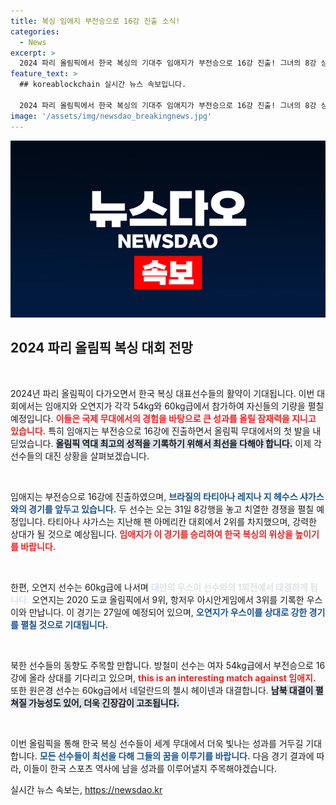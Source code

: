 ```yaml
---
title: 복싱 임애지 부전승으로 16강 진출 소식!
categories:
  - News
excerpt: >
  2024 파리 올림픽에서 한국 복싱의 기대주 임애지가 부전승으로 16강 진출! 그녀의 8강 상대는 브라질 선수와의 치열한 승부가 예고되며, 오연지도 대만 선수와 맞붙는다. 긴장감 넘치는 대결이 펼쳐질 준비가 됐다!
feature_text: >
  ## koreablockchain 실시간 뉴스 속보입니다.

  2024 파리 올림픽에서 한국 복싱의 기대주 임애지가 부전승으로 16강 진출! 그녀의 8강 상대는 브라질 선수와의 치열한 승부가 예고되며, 오연지도 대만 선수와 맞붙는다. 긴장감 넘치는 대결이 펼쳐질 준비가 됐다!
image: '/assets/img/newsdao_breakingnews.jpg'
---
```


<p><img src="/assets/img/newsdao_breakingnews.jpg" alt="koreablockchain 속보" /></p>

<h2 data-ke-size="size26">2024 파리 올림픽 복싱 대회 전망</h2>

<p data-ke-size="size16">&nbsp;</p>

<p>2024년 파리 올림픽이 다가오면서 한국 복싱 대표선수들의 활약이 기대됩니다. 이번 대회에서는 임애지와 오연지가 각각 54kg와 60kg급에서 참가하여 자신들의 기량을 펼칠 예정입니다. <b><span style="color: #ee2323;">이들은 국제 무대에서의 경험을 바탕으로 큰 성과를 올릴 잠재력을 지니고 있습니다.</span></b> 특히 임애지는 부전승으로 16강에 진출하면서 올림픽 무대에서의 첫 발을 내딛었습니다. <b><span style="background-color: #21538527;">올림픽 역대 최고의 성적을 기록하기 위해서 최선을 다해야 합니다.</span></b> 이제 각 선수들의 대진 상황을 살펴보겠습니다.</p>

<p data-ke-size="size16">&nbsp;</p>

<p>임애지는 부전승으로 16강에 진출하였으며, <b><span style="color: #1a5490;">브라질의 타티아나 레지나 지 헤수스 샤가스와의 경기를 앞두고 있습니다.</span></b> 두 선수는 오는 31일 8강행을 놓고 치열한 경쟁을 펼칠 예정입니다. 타티아나 샤가스는 지난해 팬 아메리칸 대회에서 2위를 차지했으며, 강력한 상대가 될 것으로 예상됩니다. <b><span style="color: #ee2323;">임애지가 이 경기를 승리하여 한국 복싱의 위상을 높이기를 바랍니다.</span></b></p>

<p data-ke-size="size16">&nbsp;</p>

<p>한편, 오연지 선수는 60kg급에 나서며 <b><span style="color: #21538527;">대만의 우스이 선수와의 1회전에서 대결하게 됩니다.</span></b> 오연지는 2020 도쿄 올림픽에서 9위, 항저우 아시안게임에서 3위를 기록한 우스이와 만납니다. 이 경기는 27일에 예정되어 있으며, <b><span style="color: #1a5490;">오연지가 우스이를 상대로 강한 경기를 펼칠 것으로 기대됩니다.</span></b></p>

<p data-ke-size="size16">&nbsp;</p>

<p>북한 선수들의 동향도 주목할 만합니다. 방철미 선수는 여자 54kg급에서 부전승으로 16강에 올라 상대를 기다리고 있으며, <b><span style="color: #ee2323;"> this is an interesting match against 임애지.</span></b> 또한 원은경 선수는 60kg급에서 네덜란드의 첼시 헤이넨과 대결합니다. <b><span style="background-color: #21538527;">남북 대결이 펼쳐질 가능성도 있어, 더욱 긴장감이 고조됩니다.</span></b></p>

<p data-ke-size="size16">&nbsp;</p>

<p>이번 올림픽을 통해 한국 복싱 선수들이 세계 무대에서 더욱 빛나는 성과를 거두길 기대합니다. <b><span style="color: #1a5490;">모든 선수들이 최선을 다해 그들의 꿈을 이루기를 바랍니다.</span></b> 다음 경기 결과에 따라, 이들이 한국 스포츠 역사에 남을 성과를 이루어낼지 주목해야겠습니다.</p>
실시간 뉴스 속보는, <a href="https://newsdao.kr" rel="dofollow">https://newsdao.kr</a>


